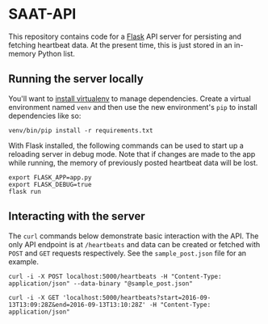# SAAT-API

This repository contains code for a [Flask](http://flask.pocoo.org/docs/0.11/) API server for persisting and fetching heartbeat data. At the present time, this is just stored in an in-memory Python list.

## Running the server locally

You'll want to [install virtualenv](http://docs.python-guide.org/en/latest/dev/virtualenvs/) to manage dependencies. Create a virtual environment named `venv` and then use the new environment's `pip` to install dependencies like so:

    venv/bin/pip install -r requirements.txt
    
With Flask installed, the following commands can be used to start up a reloading server in debug mode. Note that if changes are made to the app while running, the memory of previously posted heartbeat data will be lost.

    export FLASK_APP=app.py
    export FLASK_DEBUG=true
    flask run

## Interacting with the server

The `curl` commands below demonstrate basic interaction with the API. The only API endpoint is at `/heartbeats` and data can be created or fetched with `POST` and `GET` requests respectively. See the `sample_post.json` file for an example.

    curl -i -X POST localhost:5000/heartbeats -H "Content-Type: application/json" --data-binary "@sample_post.json"

    curl -i -X GET 'localhost:5000/heartbeats?start=2016-09-13T13:09:28Z&end=2016-09-13T13:10:28Z' -H "Content-Type: application/json"
